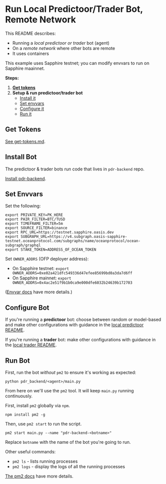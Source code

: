 # Run Local Predictoor/Trader Bot, Remote Network

This README describes:
- Running a *local predictoor or trader* bot (agent)
- On a *remote network* where other bots are remote
- It uses containers

This example uses Sapphire testnet; you can modify envvars to run on Sapphire maainnet.

**Steps:**

1. **[Get tokens](#get-tokens)**
2. **Setup & run predictoor/trader bot**
    - [Install it](#install-bot)
    - [Set envvars](#set-envvars)
    - [Configure it](#configure-bot)
    - [Run it](#run-bot)

## Get Tokens

[See get-tokens.md](./get-tokens.md).

## Install Bot

The predictoor & trader bots run code that lives in `pdr-backend` repo.

[Install pdr-backend](install.md).

## Set Envvars

Set the following:

```console
export PRIVATE_KEY=PK_HERE
export PAIR_FILTER=BTC/TUSD
export TIMEFRAME_FILTER=5m
export SOURCE_FILTER=binance
export RPC_URL=https://testnet.sapphire.oasis.dev
export SUBGRAPH_URL=https://v4.subgraph.oasis-sapphire-testnet.oceanprotocol.com/subgraphs/name/oceanprotocol/ocean-subgraph/graphql
export STAKE_TOKEN=ADDRESS_OF_OCEAN_TOKEN
```

Set `OWNER_ADDRS` (OFP deployer address):
- On Sapphire testnet: `export OWNER_ADDRS=0xe02a421dfc549336d47efee85699bd0a3da7d6ff`
- On Sapphire mainnet: `export OWNER_ADDRS=0x4ac2e51f9b1b0ca9e000dfe6032b24639b172703`


([Envvar docs](./envvars.md) have more details.)

## Configure Bot

If you're running a **predictoor** bot: choose between random or model-based and make other configurations with guidance in the [local predictoor README](localpredictoor-localnet.md).

If you're running a **trader** bot: make other configurations with guidance in the [local trader README](localtrader-localnet.md).

## Run Bot

First, run the bot _without_ `pm2` to ensure it's working as expected:

```console
python pdr_backend/<agent>/main.py
```

From here on we'll use the `pm2` tool. It will keep `main.py` running continuously.

First, install `pm2` globally via `npm`.

```console
npm install pm2 -g
```

Then, use `pm2 start` to run the script.

```console
pm2 start main.py --name "pdr-backend-<botname>"
```

Replace `botname` with the name of the bot you're going to run.

Other useful commands:

- `pm2 ls` - lists running processes
- `pm2 logs` - display the logs of all the running processes

[The pm2 docs](https://pm2.keymetrics.io/docs/usage/quick-start/) have more details.
